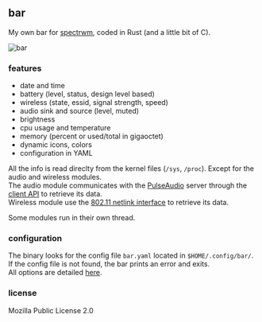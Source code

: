 ## bar

My own bar for [spectrwm](https://github.com/conformal/spectrwm), coded in Rust (and a little bit of C).

![bar](https://image.petitmur.beer/bar.png)

### features

* date and time
* battery (level, status, design level based)
* wireless (state, essid, signal strength, speed)
* audio sink and source (level, muted)
* brightness
* cpu usage and temperature
* memory (percent or used/total in gigaoctet)
* dynamic icons, colors
* configuration in YAML

All the info is read direclty from the kernel files (`/sys`, `/proc`). Except for the audio and wireless modules.\
The audio module communicates with the [PulseAudio](https://www.freedesktop.org/wiki/Software/PulseAudio/) server through the [client API](https://freedesktop.org/software/pulseaudio/doxygen/) to retrieve its data.\
Wireless module use the [802.11 netlink interface](https://www.infradead.org/~tgr/libnl/) to retrieve its data.

Some modules run in their own thread.

### configuration

The binary looks for the config file `bar.yaml` located in `$HOME/.config/bar/`.\
If the config file is not found, the bar prints an error and exits.\
All options are detailed [here](https://github.com/doums/bar/blob/master/bar.yaml).

### license
Mozilla Public License 2.0
